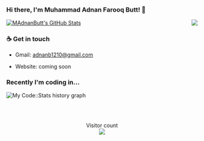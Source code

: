 ### Hi there, I'm Muhammad Adnan Farooq Butt! 👋

<img align="right" src="https://github.com/rajput2107/rajput2107/blob/master/Assets/Developer.gif"/>
<a href="https://github.com/MAdnanButt">
  <img src="https://github-readme-stats-sand-kappa.vercel.app/api?username=MAdnanButt&show_icons=true&count_private=true&include_all_commits=true" alt="MAdnanButt's GitHub Stats" />
</a>


### ☕ Get in touch
- Gmail: <a href = "#">adnanb1210@gmail.com</a>

- Website: coming soon


### Recently I'm coding in...

![My Code::Stats history graph](https://codestats-readme.wegfan.cn/history-graph/MAdnanButt?history_days=30)

<br>
<br>

<p align="center">
  Visitor count<br>
  <img src="https://profile-counter.glitch.me/MAdnanButt/count.svg" />
</p>
